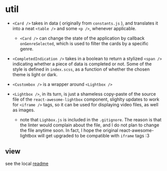 # util

* `<Card />` takes in data ( originally from `constants.js` ), and translates it into a neat `<table />` and some `<p />`, whenever applicable.

  * `<Card />` can change the state of the application by callback `onGenreSelected`, which is used to filter the cards by a specific genre.

* `<CompletedIndication />` takes in a boolean to return a stylized `<span />` indicating whether a piece of data is completed or not. Some of the style is defined in `index.scss`, as a function of whether the chosen theme is light or dark.

* `<Custombox />` is a wrapper around `<Lightbox />`

* `<Lightbox />`, in its turn, is just a shameless copy-paste of the source file of the `react-awesome-lightbox` component, slighlty updates to work for `<iframe />` tags, so it can be used for displaying video files, as well as images.

  * note that `Lighbox.js` is included in the `.gitignore`. The reason is that the linter would complain about the file, and I do not plan to change the file anytime soon. In fact, I hope the original react-awesome-lightbox will get upgraded to be compatible with `iframe` tags :3

## view

see the local [readme](./view/readme.md)
